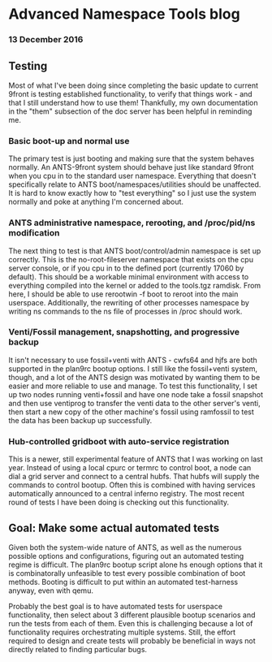 # Advanced Namespace Tools blog
### 13 December 2016

## Testing

Most of what I've been doing since completing the basic update to current 9front is testing established functionality, to verify that things work - and that I still understand how to use them! Thankfully, my own documentation in the "them" subsection of the doc server has been helpful in reminding me.

### Basic boot-up and normal use

The primary test is just booting and making sure that the system behaves normally. An ANTS-9front system should behave just like standard 9front when you cpu in to the standard user namespace. Everything that doesn't specifically relate to ANTS boot/namespaces/utilities should be unaffected. It is hard to know exactly how to "test everything" so I just use the system normally and poke at anything I'm concerned about.

### ANTS administrative namespace, rerooting, and /proc/pid/ns modification

The next thing to test is that ANTS boot/control/admin namespace is set up correctly. This is the no-root-fileserver namespace that exists on the cpu server console, or if you cpu in to the defined port (currently 17060 by default). This should be a workable minimal environment with access to everything compiled into the kernel or added to the tools.tgz ramdisk. From here, I should be able to use rerootwin -f boot to reroot into the main userspace. Additionally, the rewriting of other processes namespace by writing ns commands to the ns file of processes in /proc should work.

### Venti/Fossil management, snapshotting, and progressive backup

It isn't necessary to use fossil+venti with ANTS - cwfs64 and hjfs are both supported in the plan9rc bootup options. I still like the fossil+venti system, though, and a lot of the ANTS design was motivated by wanting them to be easier and more reliable to use and manage. To test this functionality, I set up two nodes running venti+fossil and have one node take a fossil snapshot and then use ventiprog to transfer the venti data to the other server's venti, then start a new copy of the other machine's fossil using ramfossil to test the data has been backup up successfully.

### Hub-controlled gridboot with auto-service registration

This is a newer, still experimental feature of ANTS that I was working on last year. Instead of using a local cpurc or termrc to control boot, a node can dial a grid server and connect to a central hubfs. That hubfs will supply the commands to control bootup. Often this is combined with having services automatically announced to a central inferno registry. The most recent round of tests I have been doing is checking out this functionality. 

## Goal: Make some actual automated tests

Given both the system-wide nature of ANTS, as well as the numerous possible options and configurations, figuring out an automated testing regime is difficult. The plan9rc bootup script alone hs enough options that it is combinatorally unfeasible to test every possible combination of boot methods. Booting is difficult to put within an automated test-harness anyway, even with qemu.

Probably the best goal is to have automated tests for userspace functionality, then select about 3 different plausible bootup scenarios and run the tests from each of them. Even this is challenging because a lot of functionality requires orchestrating multiple systems. Still, the effort required to design and create tests will probably be beneficial in ways not directly related to finding particular bugs.
